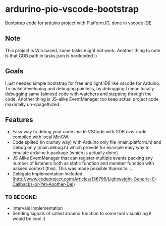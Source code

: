 # ardurino-pio-vscode-bootstrap
Bootstrap code for arduino project with Platform.IO, done in vscode IDE.

## Note
This project is Win based, some tasks might not work. Another thing to note is that GDB path in tasks.json is hardcoded :)
## Goals
I just needed simple bootstrap for free and light IDE like vscode for Arduino. To make developing and debuging painless, by debugging I mean locally debugging same (almost) code with watchers and stepping through the code.
Another thing is JS-alike EventManager too keep actual project code maximally un-spagethized.

## Features
- Easy way to debug your code inside VSCode with GDB over code compiled with local MinGW.
- Code splited (in clumsy way) with Arduino only file (main.platform.h) and Debug only (main.debug.h) which provide for example easy way to emulate arduino.h package (which is actually done).
- JS Alike EventManager that can register multiple events packing any number of listeners both as static function and member function with passed context (this). This was made possible thanks to: ...
- Delegate Implementation included (http://www.codeproject.com/Articles/136799/Lightweight-Generic-C-Callbacks-or-Yet-Another-Del)


### TO BE DONE:
- Intervals implementation
- Sending signals of called arduino function to some tool visualizing it would be cool :)